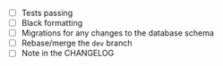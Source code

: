 - [ ] Tests passing
- [ ] Black formatting
- [ ] Migrations for any changes to the database schema
- [ ] Rebase/merge the `dev` branch
- [ ] Note in the CHANGELOG
